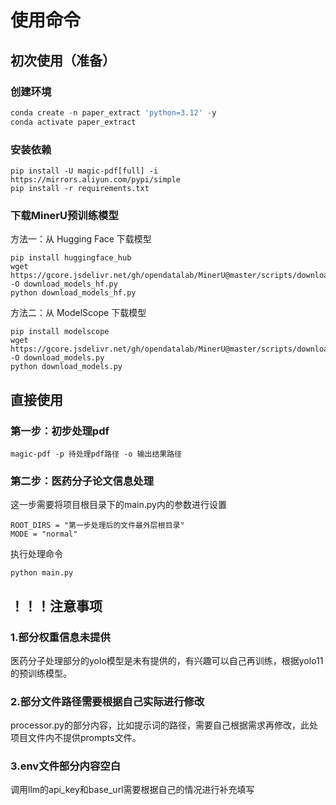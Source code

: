 # 使用命令 
## 初次使用（准备）
### 创建环境
```python
conda create -n paper_extract 'python=3.12' -y
conda activate paper_extract
```
### 安装依赖
```
pip install -U magic-pdf[full] -i https://mirrors.aliyun.com/pypi/simple
pip install -r requirements.txt

```
### 下载MinerU预训练模型
方法一：从 Hugging Face 下载模型
```
pip install huggingface_hub
wget https://gcore.jsdelivr.net/gh/opendatalab/MinerU@master/scripts/download_models_hf.py -O download_models_hf.py
python download_models_hf.py
```
方法二：从 ModelScope 下载模型
```
pip install modelscope
wget https://gcore.jsdelivr.net/gh/opendatalab/MinerU@master/scripts/download_models.py -O download_models.py
python download_models.py
```
## 直接使用
### 第一步：初步处理pdf
```
magic-pdf -p 待处理pdf路径 -o 输出结果路径
```
### 第二步：医药分子论文信息处理
这一步需要将项目根目录下的main.py内的参数进行设置
```
ROOT_DIRS = "第一步处理后的文件最外层根目录"
MODE = "normal"
```
执行处理命令
```
python main.py
```
## ！！！注意事项
### 1.部分权重信息未提供
医药分子处理部分的yolo模型是未有提供的，有兴趣可以自己再训练，根据yolo11的预训练模型。
### 2.部分文件路径需要根据自己实际进行修改
processor.py的部分内容，比如提示词的路径，需要自己根据需求再修改，此处项目文件内不提供prompts文件。
### 3.env文件部分内容空白
调用llm的api_key和base_url需要根据自己的情况进行补充填写
